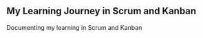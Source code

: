 ## My Learning Journey in Scrum and Kanban                                                      
Documenting my learning in Scrum and Kanban
